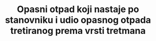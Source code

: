---
source_notes: null
published: true  
title: >-
  Opasni otpad koji nastaje po stanovniku i udio opasnog otpada tretiranog prema vrsti tretmana
permalink: /12-4-2/
sdg_goal: 12
layout: indicator
indicator: 12.4.2
indicator_variable: null
graph: null
graph_type_description: Pending  global  metadata
graph_status_notes: Assigned
variable_description: null
variable_notes: null
un_designated_tier: '3'
un_custodial_agency: 'UNSD,  UNEP  (Partnering  Agencies:  OECD,  Eurostat)'
target_id: '12.4'
has_metadata: false
goal_meta_link: 'http://unstats.un.org/sdgs/files/metadata-compilation/Metadata-Goal-12.pdf'
goal_meta_link_page: 7
indicator_name: >-
  Opasni otpad koji nastaje po stanovniku i udio opasnog otpada tretiranog prema vrsti tretmana
source_title: null
target: >-
  Do 2020. godine postići okolišno prihvatljivo zbrinjavanje kemikalija i svih vrsta otpada tijekom njihovog životnog ciklusa, u skladu s dogovorenim međunarodnim okvirima, a znatno smanjiti ispuštanje u zrak, vode i tla u cilju smanjivanja njihovih nepovol
---